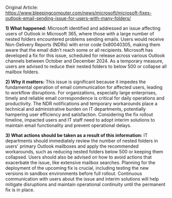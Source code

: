 Original Article: https://www.bleepingcomputer.com/news/microsoft/microsoft-fixes-outlook-email-sending-issue-for-users-with-many-folders/

**1) What happened:**
Microsoft identified and addressed an issue affecting users of Outlook in Microsoft 365, where those with a large number of nested folders encountered problems sending emails. Users would receive Non-Delivery Reports (NDRs) with error code 0x80040305, making them aware that the email didn't reach some or all recipients. Microsoft has developed a fix for this issue, scheduled for release across various Outlook channels between October and December 2024. As a temporary measure, users are advised to reduce their nested folders to below 500 or collapse all mailbox folders.

**2) Why it matters:**
This issue is significant because it impedes the fundamental operation of email communication for affected users, leading to workflow disruptions. For organizations, especially large enterprises, timely and reliable email correspondence is critical for daily operations and productivity. The NDR notifications and temporary workarounds place a technical and administrative burden on IT departments, potentially hampering user efficiency and satisfaction. Considering the fix rollout timeline, impacted users and IT staff need to adopt interim solutions to maintain email functionality and prevent operational delays.

**3) What actions should be taken as a result of this information:**
IT departments should immediately review the number of nested folders in users' primary Outlook mailboxes and apply the recommended workarounds, such as reducing nested folders below 500 or keeping them collapsed. Users should also be advised on how to avoid actions that exacerbate the issue, like extensive mailbox searches. Planning for the deployment of the upcoming fix is crucial, including testing the new versions in sandbox environments before full rollout. Continuous communication with users about the issue and interim solutions will help mitigate disruptions and maintain operational continuity until the permanent fix is in place.